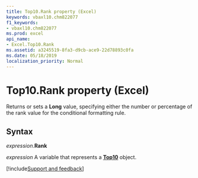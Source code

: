 ```yaml
---
title: Top10.Rank property (Excel)
keywords: vbaxl10.chm822077
f1_keywords:
- vbaxl10.chm822077
ms.prod: excel
api_name:
- Excel.Top10.Rank
ms.assetid: a3245519-8fa3-d9cb-ace9-22d78893c0fa
ms.date: 05/18/2019
localization_priority: Normal
---
```



# Top10.Rank property (Excel)

Returns or sets a **Long** value, specifying either the number or percentage of the rank value for the conditional formatting rule.


## Syntax

_expression_.**Rank**

_expression_ A variable that represents a **[Top10](Excel.Top10.md)** object.




[!include[Support and feedback](~/includes/feedback-boilerplate.md)]